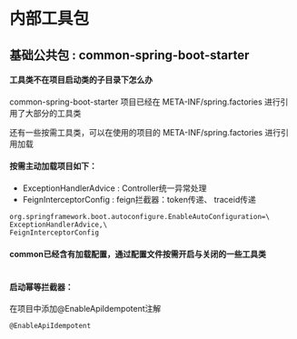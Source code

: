 # 内部工具包
## 基础公共包 : common-spring-boot-starter 

#### 工具类不在项目启动类的子目录下怎么办
common-spring-boot-starter 项目已经在 META-INF/spring.factories 进行引用了大部分的工具类

还有一些按需工具类，可以在使用的项目的 META-INF/spring.factories 进行引用加载

#### 按需主动加载项目如下：

- ExceptionHandlerAdvice : Controller统一异常处理
- FeignInterceptorConfig : feign拦截器：token传递、 traceid传递

```properties
org.springframework.boot.autoconfigure.EnableAutoConfiguration=\
ExceptionHandlerAdvice,\
FeignInterceptorConfig
```

#### common已经含有加载配置，通过配置文件按需开启与关闭的一些工具类

```yaml

```

#### 启动幂等拦截器：

在项目中添加@EnableApiIdempotent注解

```
@EnableApiIdempotent
```
